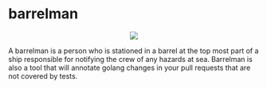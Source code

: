 # barrelman

<p align="center"><img src="https://upload.wikimedia.org/wikipedia/commons/f/f6/Crow%27s-nest_%28PSF%29.png" /></p>

A barrelman is a person who is stationed in a barrel at the top most part of a
ship responsible for notifying the crew of any hazards at sea. Barrelman is also
a tool that will annotate golang changes in your pull requests that are not
covered by tests.
